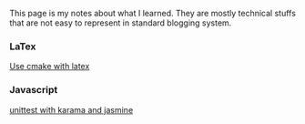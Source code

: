 This page is my notes about what I learned. They are mostly technical stuffs that are not easy to represent in standard blogging system.


### LaTex

[Use cmake with latex](latex-cmake-example/)

### Javascript

[unittest with karama and jasmine](js_unittest_example/README.md)

